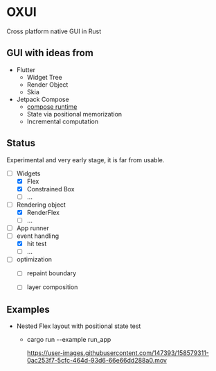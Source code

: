 # OXUI
Cross platform native GUI in Rust

## GUI with ideas from
- Flutter
    - Widget Tree
    - Render Object
    - Skia
- Jetpack Compose
    - [compose runtime](https://github.com/cksac/compose-rt)
    - State via positional memorization
    - Incremental computation

## Status
Experimental and very early stage, it is far from usable.
- [ ] Widgets
    - [x] Flex
    - [x] Constrained Box
    - [ ] ...
- [ ] Rendering object
    - [x] RenderFlex
    - [ ] ...
- [ ] App runner    
- [ ] event handling
    - [x] hit test
    - [ ] ...
- [ ] optimization
    - [ ] repaint boundary
    - [ ] layer composition


## Examples
- Nested Flex layout with positional state test
    - cargo run --example run_app
    
        https://user-images.githubusercontent.com/147393/158579311-0ac253f7-5cfc-464d-93d6-66e66dd288a0.mov


